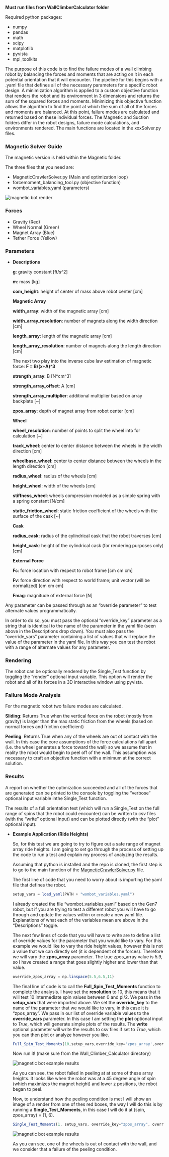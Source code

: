 **Must run files from WallClimberCalculator folder**

Required python packages:
* numpy
* pandas
* math
* scipy
* matplotlib
* pyvista
* mpl_toolkits

The purpose of this code is to find the failure modes of a wall climbing robot by balancing the forces and moments that are acting on it in each potential orientation that it will encounter. The pipeline for this begins with a .yaml file that defines all of the necessary parameters for a specific robot design. A minimization algorithm is applied to a custom objective function that renders the robot and its environment in 3 dimensions and returns the sum of the squared forces and moments. Minimizing this objective function allows the algorithm to find the point at which the sum of all of the forces and moments are balanced. At this point, failure modes are calculated and returned based on these individual forces. The Magnetic and Suction folders differ in the robot designs, failure mode calculations, and environments rendered. The main functions are located in the xxxSolver.py files.

### **Magnetic Solver Guide**

The magnetic version is held within the Magnetic folder.

The three files that you need are:

- MagneticCrawlerSolver.py (Main and optimization loop)
- forcemoment_balancing_tool.py (objective function)
- wombot_variables.yaml (parameters)

![magnetic bot render](Images/Render.png "Magnetic Bot Render")

### **Forces**

- Gravity (Red)
- Wheel Normal (Green)
- Magnet Array (Blue)
- Tether Force (Yellow)

### **Parameters**

- **Descriptions**
    
    **g**: gravity constant [ft/s^2]
    
    **m**: mass [kg]
    
    **com_height**: height of center of mass above robot center [cm]
    
    **Magnetic Array**
    
    **width_array**: width of the magnetic array [cm]
    
    **width_array_resolution**: number of magnets along the width direction [cm]
    
    **length_array**: length of the magnetic array [cm]
    
    **length_array_resolution**: number of magnets along the length direction [cm]
    
    The next two play into the inverse cube law estimation of magnetic force: **F = B/(x+A)^3**
    
    **strength_array**: B [N*cm^3]
    
    **strength_array_offset**: A [cm]
    
    **strength_array_multiplier**: additional multiplier based on array backplate [~]
    
    **zpos_array**: depth of magnet array from robot center [cm]
    
    **Wheel**
    
    **wheel_resolution**: number of points to split the wheel into for calculation [~]
    
    **track_wheel**: center to center distance between the wheels in the width direction [cm]
    
    **wheelbase_wheel**: center to center distance between the wheels in the length direction [cm]
    
    **radius_wheel**: radius of the wheels [cm]
    
    **height_wheel**: width of the wheels [cm]
    
    **stiffness_wheel**: wheels compression modeled as a simple spring with a spring constant [N/cm]
    
    **static_friction_wheel**: static friction coefficient of the wheels with the surface of the cask [~]
    
    **Cask**
    
    **radius_cask**: radius of the cylindrical cask that the robot traverses [cm]
    
    **height_cask**: height of the cylindrical cask (for rendering purposes only) [cm]
    
    **External Force**
    
    **Fc**: force location with respect to robot frame [cm cm cm]
    
    **Fv**: force direction with respect to world frame; unit vector (will be normalized) [cm cm cm]
    
    **Fmag**: magnitude of external force [N]
    

Any parameter can be passed through as an “override parameter” to test alternate values programmatically.

In order to do so, you must pass the optional “override_key” parameter as a string that is identical to the name of the parameter in the yaml file (seen above in the Descriptions drop down). You must also pass the “override_vars” parameter containing a list of values that will replace the value of the parameter in the yaml file. In this way you can test the robot with a range of alternate values for any parameter.

### **Rendering**

The robot can be optionally rendered by the Single_Test function by toggling the “render” optional input variable. This option will render the robot and all of its forces in a 3D interactive window using pyvista.

### Failure Mode Analysis

For the magnetic robot two failure modes are calculated.

**Sliding**: Returns True when the vertical force on the robot (mostly from gravity) is larger than the max static friction from the wheels (based on normal forces and friction coefficient)

**Peeling**: Returns True when any of the wheels are out of contact with the wall. In this case the core assumptions of the force calculations fall apart (i.e. the wheel generates a force toward the wall) so we assume that in reality the robot would begin to peel off of the wall. This assumption was necessary to craft an objective function with a minimum at the correct solution.

### **Results**

A report on whether the optimization succeeded and all of the forces that are generated can be printed to the console by toggling the “verbose” optional input variable inthe Single_Test function.

The results of a full orientation test (which will run a Single_Test on the full range of spins that the robot could encounter) can be written to csv files (with the “write” optional input) and can be plotted directly (with the “plot” optional input).

- **Example Application (Ride Heights)**
    
    So, for this test we are going to try to figure out a safe range of magnet array ride heights. I am going to set go through the process of setting up the code to run a test and explain my process of analyzing the results.
    
    Assuming that python is installed and the repo is cloned, the first step is to go to the main function of the [MagneticCrawlerSolver.py](http://MagneticCrawlerSolver.py) file.
    
    The first line of code that you need to worry about is importing the yaml file that defines the robot.
    
    ```jsx
    setup_vars = load_yaml(PATH + "wombot_variables.yaml")
    ```
    
    I already created the file “wombot_variables.yaml” based on the Gen7 robot, but if you are trying to test a different robot you will have to go through and update the values within or create a new yaml file. Explanations of what each of the variables mean are above in the “Descriptions” toggle.
    
    The next few lines of code that you will have to write are to define a list of override values for the parameter that you would like to vary. For this example we would like to vary the ride height values, however this is not a value that we can directly set (it is dependent of the forces). Therefore we will vary the **zpos_array** parameter. The true zpos_array value is 5.9, so I have created a range that goes slightly higher and lower than that value.
    
    ```jsx
    override_zpos_array = np.linspace(5.5,6.5,11)
    ```
    
    The final line of code is to call the **Full_Spin_Test_Moments** function to complete the analysis. I have set the **resolution** to 10, this means that it will test 10 intermediate spin values between 0 and pi/2. We pass in the **setup_vars** that were imported above. We set the **override_key** to the name of the parameter that we would like to vary, in this case it is “zpos_array”. We pass in our list of override variable values to the **override_vars** parameter.  In this case I am setting the **plot** optional input to *True*, which will generate simple plots of the results. The **write** optional parameter will write the results to csv files if set to *True*, which you can then plot or analyze however you like.
    
    ```jsx
    Full_Spin_Test_Moments(10,setup_vars,override_key='zpos_array',override_vars=override_zpos_array,plot=True,write=False)
    ```
    
    Now run it! (make sure from the Wall_Climber_Calculator directory)
    
    ![magnetic bot example results](Images/Graph.png "Array Height Results")

    As you can see, the robot failed in peeling at at some of these array heights. It looks like when the robot was at a 45 degree angle of spin (which maximizes the magnet height) and lower z positions, the robot began to peel.
    
    Now, to understand how the peeling condition is met I will show an image of a render from one of thes red boxes, the way I will do this is by running a **Single_Test_Moments**, in this case I will do it at (spin, zpos_array) = (1, 6).
    
    ```jsx
    Single_Test_Moments(1, setup_vars, override_key="zpos_array", override_var=6, render=True, verbose=True)
    ```

	![magnetic bot example results](Images/PeelRender.png "Example Render of Robot Peeling")
    
    As you can see, one of the wheels is out of contact with the wall, and we consider that a failure of the peeling condition.